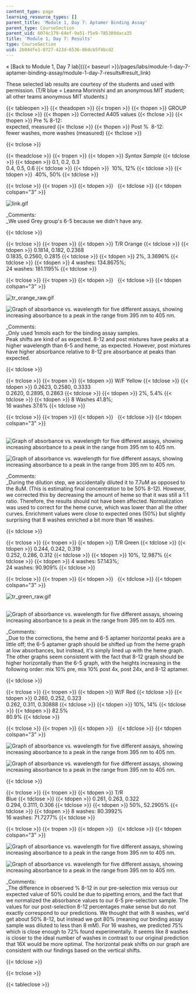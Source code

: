 ```yaml
---
content_type: page
learning_resource_types: []
parent_title: 'Module 1, Day 7: Aptamer Binding Assay'
parent_type: CourseSection
parent_uid: 6074c179-64ef-9a51-f5e9-785309daca35
title: 'Module 1, Day 7: Results'
type: CourseSection
uid: 2b04dfe1-8727-423d-6536-86dcb5f4bcd2
---
```


« [Back to Module 1, Day 7 lab]({{< baseurl >}}/pages/labs/module-1-day-7-aptamer-binding-assay/module-1-day-7-results#result_link)

These selected lab results are courtesy of the students and used with permission. (T/R blue = Leanna Morinishi and an anonymous MIT student; all other teams anonymous MIT students.)

{{< tableopen >}}
{{< theadopen >}}
{{< tropen >}}
{{< thopen >}}
GROUP
{{< thclose >}}
{{< thopen >}}
Corrected A405 values
{{< thclose >}}
{{< thopen >}}
Pre % 8-12:  
expected, measured
{{< thclose >}}
{{< thopen >}}
Post %  8-12:  
fewer washes, more washes (measured)
{{< thclose >}}

{{< trclose >}}

{{< theadclose >}}
{{< tropen >}}
{{< tdopen >}}
_Syntax Sample_
{{< tdclose >}}
{{< tdopen >}}
0.1, 0.2, 0.3  
0.4, 0.5, 0.6
{{< tdclose >}}
{{< tdopen >}}
 10%, 12%
{{< tdclose >}}
{{< tdopen >}}
 40%, 50%
{{< tdclose >}}

{{< trclose >}}
{{< tropen >}}
{{< tdopen >}}
 
{{< tdclose >}}
{{< tdopen colspan="3" >}}


![link.gif](/courses/biological-engineering/20-109-laboratory-fundamentals-in-biological-engineering-spring-2010/labs/module-1-day-7-aptamer-binding-assay/module-1-day-7-results/link.gif)

_Comments:  
_We used Grey group's 6-5 because we didn't have any.


{{< tdclose >}}

{{< trclose >}}
{{< tropen >}}
{{< tdopen >}}
T/R Orange
{{< tdclose >}}
{{< tdopen >}}
0.1814, 0.182, 0.2368  
0.1835, 0.2560, 0.2815
{{< tdclose >}}
{{< tdopen >}}
2%, 3.3696%
{{< tdclose >}}
{{< tdopen >}}
4 washes: 134.8675%;  
24 washes: 181.1195%
{{< tdclose >}}

{{< trclose >}}
{{< tropen >}}
{{< tdopen >}}
 
{{< tdclose >}}
{{< tdopen colspan="3" >}}


![tr_orange_raw.gif](/courses/biological-engineering/20-109-laboratory-fundamentals-in-biological-engineering-spring-2010/labs/module-1-day-7-aptamer-binding-assay/module-1-day-7-results/tr_orange_raw.gif)

  
![Graph of absorbance vs. wavelength for five different assays, showing increasing absorbance to a peak in the range from 395 nm to 405 nm.](/courses/biological-engineering/20-109-laboratory-fundamentals-in-biological-engineering-spring-2010/labs/module-1-day-7-aptamer-binding-assay/module-1-day-7-results/tr_orange_norm.gif)

_Comments:  
_Only used 1nmols each for the binding assay samples.  
Peak shifts are kind of as expected. 8-12 and post mixtures have peaks at a higher wavelength than 6-5 and heme, as expected. However, post mixtures have higher absorbance relative to 8-12 pre absorbance at peaks than expected.


{{< tdclose >}}

{{< trclose >}}
{{< tropen >}}
{{< tdopen >}}
W/F Yellow
{{< tdclose >}}
{{< tdopen >}}
0.2623, 0.2580, 0.3333  
0.2620, 0.2895, 0.2863
{{< tdclose >}}
{{< tdopen >}}
2%, 5.4%
{{< tdclose >}}
{{< tdopen >}}
8 Washes 41.8%;  
16 washes 37.6%
{{< tdclose >}}

{{< trclose >}}
{{< tropen >}}
{{< tdopen >}}
 
{{< tdclose >}}
{{< tdopen colspan="3" >}}


 ![Graph of absorbance vs. wavelength for five different assays, showing increasing absorbance to a peak in the range from 395 nm to 405 nm.](/courses/biological-engineering/20-109-laboratory-fundamentals-in-biological-engineering-spring-2010/labs/module-1-day-7-aptamer-binding-assay/module-1-day-7-results/wf_yellow_raw.gif)

![Graph of absorbance vs. wavelength for five different assays, showing increasing absorbance to a peak in the range from 395 nm to 405 nm.](/courses/biological-engineering/20-109-laboratory-fundamentals-in-biological-engineering-spring-2010/labs/module-1-day-7-aptamer-binding-assay/module-1-day-7-results/wf_yellow_norm.gif)

_Comments:  
_During the dilution step, we accidentally diluted it to 7.7uM as opposed to the 8uM. (This is estimating final concentration to be 50% 8-12). However, we corrected this by decreasing the amount of heme so that it was still a 1:1 ratio. Therefore, the results should not have been affected. Normalization was used to correct for the heme curve, which was lower than all the other curves. Enrichment values were close to expected ones (50%) but slightly surprising that 8 washes enriched a bit more than 16 washes.


{{< tdclose >}}

{{< trclose >}}
{{< tropen >}}
{{< tdopen >}}
T/R Green
{{< tdclose >}}
{{< tdopen >}}
0.244, 0.242, 0.319  
0.252, 0.286, 0.312
{{< tdclose >}}
{{< tdopen >}}
10%, 12.987%
{{< tdclose >}}
{{< tdopen >}}
4 washes: 57.143%;  
24 washes: 90.909%
{{< tdclose >}}

{{< trclose >}}
{{< tropen >}}
{{< tdopen >}}
 
{{< tdclose >}}
{{< tdopen colspan="3" >}}


![tr_green_raw.gif](/courses/biological-engineering/20-109-laboratory-fundamentals-in-biological-engineering-spring-2010/labs/module-1-day-7-aptamer-binding-assay/module-1-day-7-results/tr_green_raw.gif)  
 

![Graph of absorbance vs. wavelength for five different assays, showing increasing absorbance to a peak in the range from 395 nm to 405 nm.](/courses/biological-engineering/20-109-laboratory-fundamentals-in-biological-engineering-spring-2010/labs/module-1-day-7-aptamer-binding-assay/module-1-day-7-results/tr_green_norm.gif)

_Comments:  
_Due to the corrections, the heme and 6-5 aptamer horizontal peaks are a little off; the 6-5 aptamer graph should be shifted up from the heme graph at low absorbances, but instead, it's simply lined up with the heme graph. The other graphs seem consistent with the fact that 8-12 graph should be higher horizontally than the 6-5 graph, with the heights increasing in the following order: mix 10% pre, mix 10% post 4x, post 24x, and 8-12 aptamer.


{{< tdclose >}}

{{< trclose >}}
{{< tropen >}}
{{< tdopen >}}
W/F Red
{{< tdclose >}}
{{< tdopen >}}
0.260, 0.252, 0.323  
0.262, 0.311, 0.30888
{{< tdclose >}}
{{< tdopen >}}
10%, 14%
{{< tdclose >}}
{{< tdopen >}}
82.5%  
80.9%
{{< tdclose >}}

{{< trclose >}}
{{< tropen >}}
{{< tdopen >}}
 
{{< tdclose >}}
{{< tdopen colspan="3" >}}


![Graph of absorbance vs. wavelength for five different assays, showing increasing absorbance to a peak in the range from 395 nm to 405 nm.](/courses/biological-engineering/20-109-laboratory-fundamentals-in-biological-engineering-spring-2010/labs/module-1-day-7-aptamer-binding-assay/module-1-day-7-results/wf_red_normdata.gif)

![Graph of absorbance vs. wavelength for five different assays, showing increasing absorbance to a peak in the range from 395 nm to 405 nm.](/courses/biological-engineering/20-109-laboratory-fundamentals-in-biological-engineering-spring-2010/labs/module-1-day-7-aptamer-binding-assay/module-1-day-7-results/wf_red_normgraph.gif)


{{< tdclose >}}

{{< trclose >}}
{{< tropen >}}
{{< tdopen >}}
T/R  
Blue
{{< tdclose >}}
{{< tdopen >}}
0.261, 0.263, 0.322  
0.294, 0.3111, 0.306
{{< tdclose >}}
{{< tdopen >}}
50%, 52.2905%
{{< tdclose >}}
{{< tdopen >}}
8 washes: 80.3992%  
16 washes: 71.7277%
{{< tdclose >}}

{{< trclose >}}
{{< tropen >}}
{{< tdopen >}}
 
{{< tdclose >}}
{{< tdopen colspan="3" >}}


![Graph of absorbance vs. wavelength for five different assays, showing increasing absorbance to a peak in the range from 395 nm to 405 nm.](/courses/biological-engineering/20-109-laboratory-fundamentals-in-biological-engineering-spring-2010/labs/module-1-day-7-aptamer-binding-assay/module-1-day-7-results/tr_blue_raw.gif)

![Graph of absorbance vs. wavelength for five different assays, showing increasing absorbance to a peak in the range from 395 nm to 405 nm.](/courses/biological-engineering/20-109-laboratory-fundamentals-in-biological-engineering-spring-2010/labs/module-1-day-7-aptamer-binding-assay/module-1-day-7-results/tr_blue_norm.gif)

_Comments:  
_The difference in observed % 8-12 in our pre-selection mix versus our expected value of 50% could be due to pipetting errors, and the fact that we normalized the absorbance values to our 6-5 pre-selection sample. The values for our post-selection 8-12 percentages make sense but do not exactly correspond to our predictions. We thought that with 8 washes, we'd get about 50% 8-12, but instead we got 80% (meaning our binding assay sample was diluted to less than 8 mM). For 16 washes, we predicted 75% which is close enough to 72% found experimentally. It seems like 8 washes is closer to the ideal number of washes in contrast to our original prediction that 16X would be more optimal. The horizontal peak shifts on our graph are consistent with our findings based on the vertical shifts.


{{< tdclose >}}

{{< trclose >}}

{{< tableclose >}}